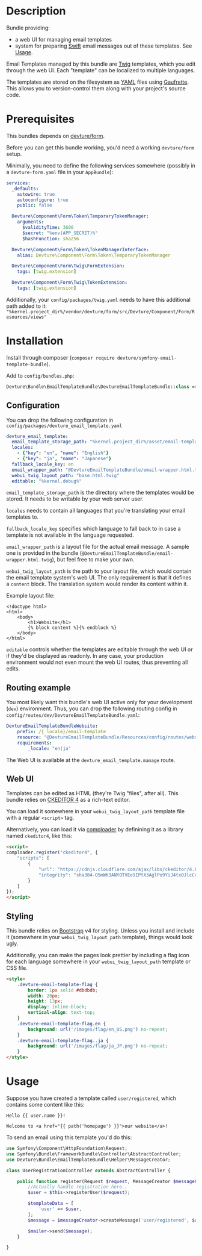 # Description

Bundle providing:

- a web UI for managing email templates
- system for preparing [Swift](https://swiftmailer.symfony.com/) email messages out of these templates. See [Usage](#usage).

Email Templates managed by this bundle are [Twig](http://twig.sensiolabs.org/) templates,
which you edit through the web UI. Each "template" can be localized to multiple languages.

The templates are stored on the filesystem as [YAML](https://en.wikipedia.org/wiki/YAML) files using [Gaufrette](http://knplabs.github.io/Gaufrette/).
This allows you to version-control them along with your project's source code.


# Prerequisites

This bundles depends on [devture/form](https://packagist.org/packages/devture/form).

Before you can get this bundle working, you'd need a working `devture/form` setup.

Minimally, you need to define the following services somewhere (possibly in a `devture-form.yaml` file in your `AppBundle`):

```yaml
services:
  _defaults:
    autowire: true
    autoconfigure: true
    public: false

  Devture\Component\Form\Token\TemporaryTokenManager:
    arguments:
      $validityTime: 3600
      $secret: "%env(APP_SECRET)%"
      $hashFunction: sha256

  Devture\Component\Form\Token\TokenManagerInterface:
    alias: Devture\Component\Form\Token\TemporaryTokenManager

  Devture\Component\Form\Twig\FormExtension:
    tags: [twig.extension]

  Devture\Component\Form\Twig\TokenExtension:
    tags: [twig.extension]
```

Additionally, your `config/packages/twig.yaml` needs to have this additional path added to it: `"%kernel.project_dir%/vendor/devture/form/src/Devture/Component/Form/Resources/views"`


# Installation

Install through composer (`composer require devture/symfony-email-template-bundle`).

Add to `config/bundles.php`:

```php
Devture\Bundle\EmailTemplateBundle\DevtureEmailTemplateBundle::class => ['all' => true],
```


## Configuration

You can drop the following configuration in `config/packages/devture_email_template.yaml`

```yaml
devture_email_template:
  email_template_storage_path: "%kernel.project_dir%/asset/email-template"
  locales:
    - {"key": "en", "name": "English"}
    - {"key": "ja", "name": "Japanese"}
  fallback_locale_key: en
  email_wrapper_path: "@DevtureEmailTemplateBundle/email-wrapper.html.twig"
  webui_twig_layout_path: "base.html.twig"
  editable: "%kernel.debug%"
```

`email_template_storage_path` is the directory where the templates would be stored. It needs to be writable by your web server user.

`locales` needs to contain all languages that you're translating your email templates to.

`fallback_locale_key` specifies which language to fall back to in case a template is not available in the language requested.

`email_wrapper_path` is a layout file for the actual email message. A sample one is provided in the bundle (`@DevtureEmailTemplateBundle/email-wrapper.html.twig`), but feel free to make your own.

`webui_twig_layout_path` is the path to your layout file, which would contain the email template system's web UI.
The only requirement is that it defines a `content` block. The translation system would render its content within it.

Example layout file:

```twig
<!doctype html>
<html>
	<body>
		<h1>Website</h1>
		{% block content %}{% endblock %}
	</body>
</html>
```

`editable` controls whether the templates are editable through the web UI or if they'd be displayed as readonly. In any case, your production environment would not even mount the web UI routes, thus preventing all edits.


## Routing example

You most likely want this bundle's web UI active only for your development (`dev`) environment.
Thus, you can drop the following routing config in `config/routes/dev/DevtureEmailTemplateBundle.yaml`:

```yaml
DevtureEmailTemplateBundleWebsite:
    prefix: /{_locale}/email-template
    resource: "@DevtureEmailTemplateBundle/Resources/config/routes/website.yaml"
    requirements:
        _locale: "en|ja"
```

The Web UI is available at the `devture_email_template.manage` route.


## Web UI

Templates can be edited as HTML (they're Twig "files", after all).
This bundle relies on [CKEDITOR 4](https://ckeditor.com/ckeditor-4/) as a rich-text editor.

You can load it somewhere in your `webui_twig_layout_path` template file with a regular `<script>` tag.

Alternatively, you can load it via [comploader](https://github.com/spantaleev/comploader) by definining it as a library named `ckeditor4`, like this:

```html
<script>
comploader.register("ckeditor4", {
	"scripts": [
		{
			"url": "https://cdnjs.cloudflare.com/ajax/libs/ckeditor/4.8.0/ckeditor.js",
			"integrity": "sha384-O5mWK3ANYOTVEe9IPtX3AglPo9YiJ4txOJlcCuY1DJf9Bawr3wUvQiVe1H5NvNlh"
		}
	]
});
</script>
```


## Styling

This bundle relies on [Bootstrap](http://getbootstrap.com/) v4 for styling.
Unless you install and include it (somewhere in your `webui_twig_layout_path` template), things would look ugly.

Additionally, you can make the pages look prettier by including a flag icon for each language somewhere in your `webui_twig_layout_path` template or CSS file.

```html
<style>
	.devture-email-template-flag {
		border: 1px solid #dbdbdb;
		width: 20px;
		height: 13px;
		display: inline-block;
		vertical-align: text-top;
	}
	.devture-email-template-flag.en {
		background: url('/images/flag/en_US.png') no-repeat;
	}
	.devture-email-template-flag..ja {
		background: url('/images/flag/ja_JP.png') no-repeat;
	}
</style>
```

# Usage

Suppose you have created a template called `user/registered`, which contains some content like this:

```twig
Hello {{ user.name }}!

Welcome to <a href="{{ path('homepage') }}">our website</a>!
```

To send an email using this template you'd do this:

```php
use Symfony\Component\HttpFoundation\Request;
use Symfony\Bundle\FrameworkBundle\Controller\AbstractController;
use Devture\Bundle\EmailTemplateBundle\Helper\MessageCreator;

class UserRegistrationController extends AbstractController {

	public function register(Request $request, MessageCreator $messageCreator, \Swift_Mailer $mailer) {
		//Actually handle registration here..
		$user = $this->registerUser($request);

		$templateData = [
			'user' => $user,
		];
		$message = $messageCreator->createMessage('user/registered', $request->getLocale(), $templateData);

		$mailer->send($message);
	}

}

